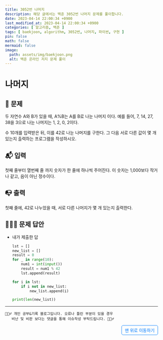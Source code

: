 ```yaml
---
title: 3052번 나머지
description: 해당 글에서는 백준 3052번 나머지 문제를 풀이합니다.
date: 2023-04-14 22:00:34 +0900
last_modified_at: 2023-04-14 22:00:34 +0900
categories: [ 알고리즘, 백준 ]
tags: [ baekjoon, algorithm, 3052번, 나머지, 파이썬, 구현 ]
pin: false
math: false
mermaid: false
image:
  path: assets/img/baekjoon.png
  alt: 백준 온라인 저지 문제 풀이
---
```

    
# 나머지
## 📃 문제
두 자연수 A와 B가 있을 때, A%B는 A를 B로 나눈 나머지 이다. 예를 들어, 7, 14, 27, 38을 3으로 나눈 나머지는 1, 2, 0, 2이다. 

수 10개를 입력받은 뒤, 이를 42로 나눈 나머지를 구한다. 그 다음 서로 다른 값이 몇 개 있는지 출력하는 프로그램을 작성하시오.

## 📬 입력
첫째 줄부터 열번째 줄 까지 숫자가 한 줄에 하나씩 주어진다. 이 숫자는 1,000보다 작거나 같고, 음이 아닌 정수이다.

## 📭 출력
첫째 줄에, 42로 나누었을 때, 서로 다른 나머지가 몇 개 있는지 출력한다.

## 🙆🏻‍♂️ 문제 답안

- 내가 제출한 답
    ```python
    lst = []
    new_list = []
    result = 0
    for _ in range(10):
        num1 = int(input())
        result = num1 % 42 
        lst.append(result)

    for i in lst:
        if i not in new_list:
            new_list.append(i)

    print(len(new_list))
    ``` 


***

    🙋🏻‍♂️ 개인 공부&기록 블로그입니다. 오류나 틀린 부분이 있을 경우 
       비난 및 비판 보다는 댓글을 통해 이슈작성 부탁드립니다. 🙋🏻‍♂️

<a href="#" style="display: inline-block; padding: 5px 10px; color: #007bff; text-decoration: none; border: 0.5px solid #007bff; border-radius: 5px; float: right;">맨 위로 이동하기</a>